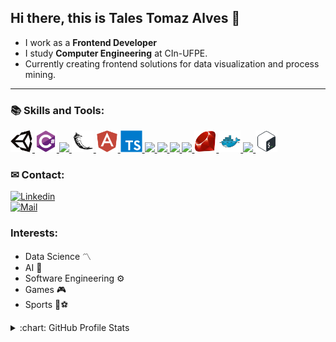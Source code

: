 ## Hi there, this is **Tales Tomaz Alves** 👋
* I work as a **Frontend Developer**
* I study **Computer Engineering** at CIn-UFPE.
* Currently creating frontend solutions for data visualization and process mining.

<div>
  
---
  
### :books: Skills and Tools:

<a href="https://unity.com/" alt="Unity" target="_blank">
<img src="https://github.com/devicons/devicon/blob/v2.14.0/icons/unity/unity-original.svg" width="35"/>
</a>
  
<a href="https://docs.microsoft.com/dotnet/csharp//" alt="C Sharp" target="_blank">
<img src="https://github.com/devicons/devicon/blob/v2.14.0/icons/csharp/csharp-original.svg" width="35"/>
</a>
  
<a href="https://www.python.org/" alt="Python" target="_blank">
<img src="https://cdn.jsdelivr.net/gh/devicons/devicon/icons/python/python-original.svg" width="35"/>
</a>

<a href="https://flask.palletsprojects.com/en/2.0.x/" alt="Flask" target="_blank">
<img src="https://github.com/devicons/devicon/blob/v2.14.0/icons/flask/flask-original.svg" width="35"/>
</a>

<a href="https://angular.io/" alt="Angular" target="_blank">
<img src="https://github.com/devicons/devicon/blob/v2.14.0/icons/angularjs/angularjs-plain.svg" width="35"/>
</a>

<a href="https://www.typescriptlang.org/" alt="Typescript" target="_blank">
<img src="https://github.com/devicons/devicon/blob/v2.14.0/icons/typescript/typescript-original.svg" width="35"/>
</a>

<a href="https://developer.mozilla.org/pt-BR/docs/Web/HTML" alt="HTML" target="_blank">
<img src="https://cdn.jsdelivr.net/gh/devicons/devicon/icons/html5/html5-original.svg" width="35"/>
</a>

<a href="https://developer.mozilla.org/pt-BR/docs/Web/CSS" alt="CSS" target="_blank">
<img src="https://cdn.jsdelivr.net/gh/devicons/devicon/icons/css3/css3-original.svg" width="35"/>
</a>

<a href="https://getbootstrap.com/" alt="Bootstrap" target="_blank">
<img src="https://cdn.jsdelivr.net/gh/devicons/devicon/icons/bootstrap/bootstrap-plain.svg" width="35"/>
</a>

<a href="https://www.docker.com/" alt="Docker" target="_blank">
<img src="https://cdn.jsdelivr.net/gh/devicons/devicon/icons/bootstrap/bootstrap-plain.svg" width="35"/>
</a>

<a href="https://www.ruby-lang.org/" alt="Ruby" target="_blank">
<img src="https://github.com/devicons/devicon/blob/v2.14.0/icons/ruby/ruby-original.svg" width="35"/>
</a>

<a href="https://www.haskell.org/" alt="Haskell" target="_blank">
<img src="https://github.com/devicons/devicon/blob/v2.14.0/icons/docker/docker-original.svg" width="35"/>
</a>

<a href="https://git-scm.com/" alt="Git" target="_blank">
<img src="https://cdn.jsdelivr.net/gh/devicons/devicon/icons/git/git-original.svg" width="35"/>
</a>

<a href="https://www.gnu.org/software/bash/" alt="Bash" target="_blank">
<img src="https://github.com/devicons/devicon/blob/v2.14.0/icons/bash/bash-original.svg" width="35"/>
</a>

### ✉ Contact:

[![Linkedin](https://img.shields.io/badge/Tales%20Alves-232323?style=for-the-badge&logo=linkedin&logoColor=FFFFFF)](https://www.linkedin.com/in/tta13/)  
[![Mail](https://img.shields.io/badge/Gmail-232323?style=for-the-badge&logo=gmail&logoColor=FFFFFF)](mailto:tta@cin.ufpe.br)
  
### Interests:
  * Data Science 〽️
  * AI 🧠
  * Software Engineering ⚙️
  * Games 🎮
  * Sports 🏀⚽

</div>

<details> 
  <summary> :chart: GitHub Profile Stats</summary>
  <br/>
  <p>
    <a>    
      <img height="180em" src="https://github-readme-stats.vercel.app/api?username=tta13&show_icons=true&theme=tokyonight&include_all_commits=true&count_private=true"/>
    </a>
    <a>
      <img height="180em" src="https://github-readme-stats.vercel.app/api/top-langs/?username=tta13&layout=compact&langs_count=8&theme=tokyonight"/>    
    </a>
  </p>
</details>

